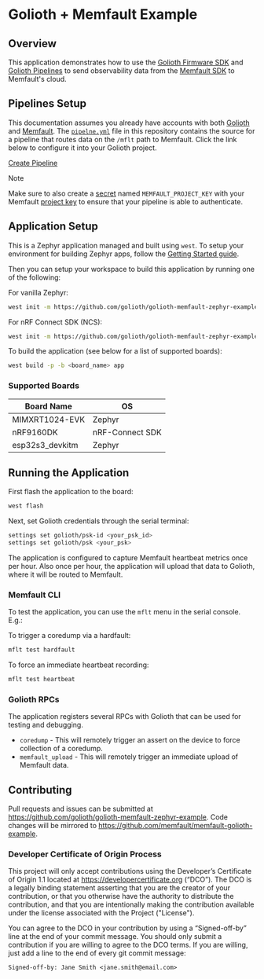 # Golioth + Memfault Example

## Overview

This application demonstrates how to use the [Golioth Firmware
SDK](https://github.com/golioth/golioth-firmware-sdk) and [Golioth
Pipelines](https://docs.golioth.io/data-routing) to send observability data from
the [Memfault SDK](https://github.com/memfault/memfault-firmware-sdk) to
Memfault's cloud.

## Pipelines Setup

This documentation assumes you already have accounts with both
[Golioth](https://console.golioth.io/) and
[Memfault](https://app.memfault.com/). The [`pipelne.yml`](pipipeline.yml) file
in this repository contains the source for a pipeline that routes data on the
`/mflt` path to Memfault. Click the link below to configure it into your Golioth
project.

<a href='https://console.golioth.io/pipeline?name=Memfault&pipeline=ZmlsdGVyOgogIHBhdGg6ICIvbWZsdCIKICBjb250ZW50X3R5cGU6IGFwcGxpY2F0aW9uL29jdGV0LXN0cmVhbQpzdGVwczoKICAtIG5hbWU6IHN0ZXAwCiAgICBkZXN0aW5hdGlvbjoKICAgICAgdHlwZTogbWVtZmF1bHQKICAgICAgdmVyc2lvbjogdjEKICAgICAgcGFyYW1ldGVyczoKICAgICAgICBwcm9qZWN0X2tleTogJE1FTUZBVUxUX1BST0pFQ1RfS0VZ'>Create Pipeline</a>

> [!NOTE]
>
> Make sure to also create a
> [secret](https://docs.golioth.io/data-routing/secrets/) named
> `MEMFAULT_PROJECT_KEY` with your Memfault [project
> key](https://docs.memfault.com/docs/platform/data-routes/) to ensure that
> your pipeline is able to authenticate.

## Application Setup

This is a Zephyr application managed and built using `west`. To setup your
environment for building Zephyr apps, follow the [Getting Started guide](https://docs.zephyrproject.org/latest/getting_started/index.html).

Then you can setup your workspace to build this application by running one of
the following:

For vanilla Zephyr:

```bash
west init -m https://github.com/golioth/golioth-memfault-zephyr-example.git
```

For nRF Connect SDK (NCS):

```bash
west init -m https://github.com/golioth/golioth-memfault-zephyr-example.git --mf west-ncs.yml
```

To build the application (see below for a list of supported boards):

```bash
west build -p -b <board_name> app
```

### Supported Boards

| Board Name      | OS              |
| --------------- | --------------- |
| MIMXRT1024-EVK  | Zephyr          |
| nRF9160DK       | nRF-Connect SDK |
| esp32s3_devkitm | Zephyr          |

## Running the Application

First flash the application to the board:

```bash
west flash
```

Next, set Golioth credentials through the serial terminal:

```bash
settings set golioth/psk-id <your_psk_id>
settings set golioth/psk <your_psk>
```

The application is configured to capture Memfault heartbeat metrics once per
hour. Also once per hour, the application will upload that data to Golioth,
where it will be routed to Memfault.

### Memfault CLI

To test the application, you can use the `mflt` menu in the serial console. E.g.:

To trigger a coredump via a hardfault:

```bash
mflt test hardfault
```

To force an immediate heartbeat recording:

```bash
mflt test heartbeat
```

### Golioth RPCs

The application registers several RPCs with Golioth that can be used for
testing and debugging.

- `coredump` - This will remotely trigger an assert on the device to force
  collection of a coredump.
- `memfault_upload` - This will remotely trigger an immediate upload of
Memfault data.

## Contributing

Pull requests and issues can be submitted at
https://github.com/golioth/golioth-memfault-zephyr-example. Code changes will
be mirrored to https://github.com/memfault/memfault-golioth-example.

### Developer Certificate of Origin Process

This project will only accept contributions using the Developer’s Certificate of Origin 1.1 located
at https://developercertificate.org (“DCO”). The DCO is a legally binding statement asserting that
you are the creator of your contribution, or that you otherwise have the authority to distribute
the contribution, and that you are intentionally making the contribution available under the
license associated with the Project ("License").

You can agree to the DCO in your contribution by using a “Signed-off-by” line at the end of your
commit message. You should only submit a contribution if you are willing to agree to the DCO terms.
If you are willing, just add a line to the end of every git commit message:

```
Signed-off-by: Jane Smith <jane.smith@email.com>
```
